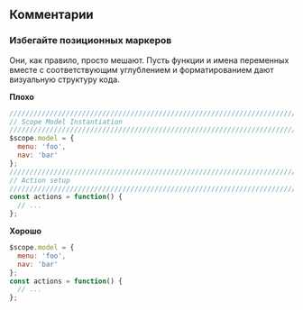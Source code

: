 ## **Комментарии**
### Избегайте позиционных маркеров
Они, как правило, просто мешают. Пусть функции и имена переменных вместе с соответствующим углублением и форматированием дают визуальную структуру кода.

**Плохо**
```javascript
////////////////////////////////////////////////////////////////////////////////
// Scope Model Instantiation
////////////////////////////////////////////////////////////////////////////////
$scope.model = {
  menu: 'foo',
  nav: 'bar'
};
////////////////////////////////////////////////////////////////////////////////
// Action setup
////////////////////////////////////////////////////////////////////////////////
const actions = function() {
  // ...
};
```

**Хорошо**
```javascript
$scope.model = {
  menu: 'foo',
  nav: 'bar'
};
const actions = function() {
  // ...
};
```